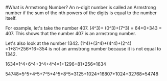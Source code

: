 #What is Armstrong Number?
An n-digit number is called an Armstrong number if the sum of the nth powers of the digits is equal to the number itself.

For example, let's take the number 407. (4^3)+ (0^3)+(7^3) = 64+0+343 = 407. This shows that the number 407 is an armstrong number.

Let's also look at the number 1342. (1^4)+(3^4)+(4^4)+(2^4) =1+81+256+16=354 is not an armstrong number because it is not equal to 1342.

1634=1^4+6^4+3^4+4^4=1+1296+81+256=1634

54748=5^5+4^5+7^5+4^5+8^5=3125+1024+16807+1024+32768=54748